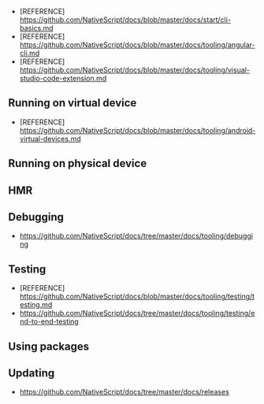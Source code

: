 * [REFERENCE] https://github.com/NativeScript/docs/blob/master/docs/start/cli-basics.md
* [REFERENCE] https://github.com/NativeScript/docs/blob/master/docs/tooling/angular-cli.md
* [REFERENCE] https://github.com/NativeScript/docs/blob/master/docs/tooling/visual-studio-code-extension.md

## Running on virtual device

* [REFERENCE] https://github.com/NativeScript/docs/blob/master/docs/tooling/android-virtual-devices.md


## Running on physical device

## HMR

## Debugging

* https://github.com/NativeScript/docs/tree/master/docs/tooling/debugging

## Testing

* [REFERENCE] https://github.com/NativeScript/docs/blob/master/docs/tooling/testing/testing.md
* https://github.com/NativeScript/docs/tree/master/docs/tooling/testing/end-to-end-testing
## Using packages

## Updating

* https://github.com/NativeScript/docs/tree/master/docs/releases
